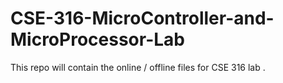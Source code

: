 # CSE-316-MicroController-and-MicroProcessor-Lab
This repo will contain the online / offline files for CSE 316 lab . 

